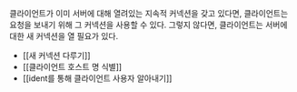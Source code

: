 클라이언트가 이미 서버에 대해 열려있는 지속적 커넥션을 갖고 있다면, 클라이언트는 요청을 보내기 위해 그 커넥션을 사용할 수 있다.
그렇지 않다면, 클라이언트는 서버에 대한 새 커넥션을 열 필요가 있다.

- [[새 커넥션 다루기]]
- [[클라이언트 호스트 명 식별]]
- [[ident를 통해 클라이언트 사용자 알아내기]]